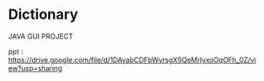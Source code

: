 # Dictionary

JAVA GUI PROJECT

ppt :
https://drive.google.com/file/d/1DAyabCDFbWvrsgX5QeMrIyxoOqOFh_0Z/view?usp=sharing
